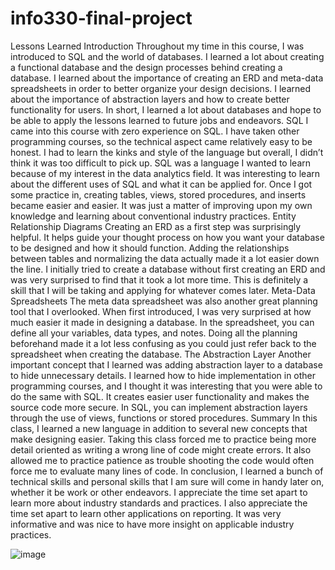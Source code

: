 # info330-final-project

Lessons Learned
Introduction
Throughout my time in this course, I was introduced to SQL and the world of databases. I learned a lot about creating a functional database and the design processes behind creating a database. I learned about the importance of creating an ERD and meta-data spreadsheets in order to better organize your design decisions. I learned about the importance of abstraction layers and how to create better functionality for users. In short, I learned a lot about databases and hope to be able to apply the lessons learned to future jobs and endeavors. 
SQL
I came into this course with zero experience on SQL. I have taken other programming courses, so the technical aspect came relatively easy to be honest. I had to learn the kinks and style of the language but overall, I didn’t think it was too difficult to pick up. SQL was a language I wanted to learn because of my interest in the data analytics field. It was interesting to learn about the different uses of SQL and what it can be applied for. Once I got some practice in, creating tables, views, stored procedures, and inserts became easier and easier. It was just a matter of improving upon my own knowledge and learning about conventional industry practices. 
Entity Relationship Diagrams
Creating an ERD as a first step was surprisingly helpful. It helps guide your thought process on how you want your database to be designed and how it should function. Adding the relationships between tables and normalizing the data actually made it a lot easier down the line. I initially tried to create a database without first creating an ERD and was very surprised to find that it took a lot more time. This is definitely a skill that I will be taking and applying for whatever comes later. 
Meta-Data Spreadsheets
The meta data spreadsheet was also another great planning tool that I overlooked. When first introduced, I was very surprised at how much easier it made in designing a database. In the spreadsheet, you can define all your variables, data types, and notes. Doing all the planning beforehand made it a lot less confusing as you could just refer back to the spreadsheet when creating the database. 
The Abstraction Layer
Another important concept that I learned was adding abstraction layer to a database to hide unnecessary details. I learned how to hide implementation in other programming courses, and I thought it was interesting that you were able to do the same with SQL. It creates easier user functionality and makes the source code more secure. In SQL, you can implement abstraction layers through the use of views, functions or stored procedures.
Summary
In this class, I learned a new language in addition to several new concepts that make designing easier. Taking this class forced me to practice being more detail oriented as writing a wrong line of code might create errors. It also allowed me to practice patience as trouble shooting the code would often force me to evaluate many lines of code. In conclusion, I learned a bunch of technical skills and personal skills that I am sure will come in handy later on, whether it be work or other endeavors. I appreciate the time set apart to learn more about industry standards and practices. I also appreciate the time set apart to learn other applications on reporting. It was very informative and was nice to have more insight on applicable industry practices.

![image](https://user-images.githubusercontent.com/46512124/159232071-72ae48bf-7df1-4ae5-8706-8c2f92cfefe7.png)
